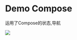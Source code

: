 # Demo Compose

运用了Compose的状态,导航

![](https://gitee.com/heihun666/picture/raw/master/pictures/ComposeDemo1.gif)